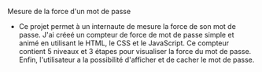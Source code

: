 Mesure de la force d'un mot de passe

- Ce projet permet à un internaute de mesure la force de son mot de passe. J'ai créeé un compteur de force de mot de passe simple et animé en utilisant le HTML, le CSS et le JavaScript. Ce compteur contient 5 niveaux et 3 étapes pour visualiser la force du mot de passe. Enfin, l'utilisateur a la possibilité d'afficher et de cacher le mot de passe.
